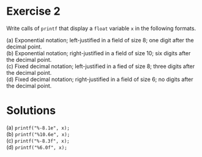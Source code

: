 # Exercise 2

Write calls of `printf` that display a `float` variable `x` in the following formats.

(a) Exponential notation; left-justified in a field of size 8; one digit after the decimal point.  
(b) Exponential notation; right-justified in a field of size 10; six digits after the decimal point.  
(c) Fixed decimal notation; left-justified in a fied of size 8; three digits after the decimal point.  
(d) Fixed decimal notation; right-justified in a field of size 6; no digits after the decimal point.

# Solutions

(a) `printf("%-8.1e", x);`  
(b) `printf("%10.6e", x);`  
(c) `printf("%-8.3f", x);`  
(d) `printf("%6.0f", x);`  

